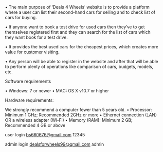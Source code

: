 •	The main purpose of ‘Deals 4 Wheels’ website is to provide a platform where a user can list their second-hand cars for selling and to check list of cars for buying. 

•	If anyone want to book a test drive for used cars then they’ve to get themselves registered first and they can search for the list of cars which they want book for a test drive.   

•	It provides the best used cars for the cheapest prices, which creates more value for customer visiting.

•	Any person will be able to register in the website and after that will be able to perform plenty of operations like comparison of cars, budgets, models, etc.       

Software requirements

•	Windows: 7 or newer
•	MAC: OS X v10.7 or higher

Hardware requirements:

 We strongly recommend a computer fewer than 5 years old.
•	Processor: Minimum 1 GHz; Recommended 2GHz or more
•	Ethernet connection (LAN) OR a wireless adapter (Wi-Fi)
•	Memory (RAM): Minimum 2 GB; Recommended 4 GB or above


user login
bs660676@gmail.com
12345


admin login
dealsforwheels99@gmail.com
admin








